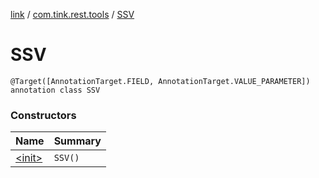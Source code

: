 [link](../../index.md) / [com.tink.rest.tools](../index.md) / [SSV](./index.md)

# SSV

`@Target([AnnotationTarget.FIELD, AnnotationTarget.VALUE_PARAMETER]) annotation class SSV`

### Constructors

| Name | Summary |
|---|---|
| [&lt;init&gt;](-init-.md) | `SSV()` |
